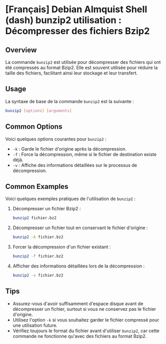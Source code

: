 # [Français] Debian Almquist Shell (dash) bunzip2 utilisation : Décompresser des fichiers Bzip2

## Overview
La commande `bunzip2` est utilisée pour décompresser des fichiers qui ont été compressés au format Bzip2. Elle est souvent utilisée pour réduire la taille des fichiers, facilitant ainsi leur stockage et leur transfert.

## Usage
La syntaxe de base de la commande `bunzip2` est la suivante :

```bash
bunzip2 [options] [arguments]
```

## Common Options
Voici quelques options courantes pour `bunzip2` :

- `-k` : Garde le fichier d'origine après la décompression.
- `-f` : Force la décompression, même si le fichier de destination existe déjà.
- `-v` : Affiche des informations détaillées sur le processus de décompression.

## Common Examples
Voici quelques exemples pratiques de l'utilisation de `bunzip2` :

1. Décompresser un fichier Bzip2 :
   ```bash
   bunzip2 fichier.bz2
   ```

2. Décompresser un fichier tout en conservant le fichier d'origine :
   ```bash
   bunzip2 -k fichier.bz2
   ```

3. Forcer la décompression d'un fichier existant :
   ```bash
   bunzip2 -f fichier.bz2
   ```

4. Afficher des informations détaillées lors de la décompression :
   ```bash
   bunzip2 -v fichier.bz2
   ```

## Tips
- Assurez-vous d'avoir suffisamment d'espace disque avant de décompresser un fichier, surtout si vous ne conservez pas le fichier d'origine.
- Utilisez l'option `-k` si vous souhaitez garder le fichier compressé pour une utilisation future.
- Vérifiez toujours le format du fichier avant d'utiliser `bunzip2`, car cette commande ne fonctionne qu'avec des fichiers au format Bzip2.
